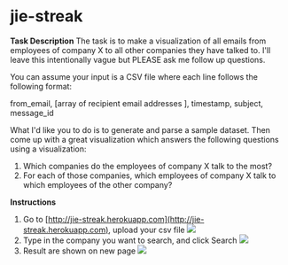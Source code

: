 jie-streak
==========

**Task Description**
The task is to make a visualization of all emails from employees of company X to all other companies they have talked to. I'll leave this intentionally vague but PLEASE ask me follow up questions. 

You can assume your input is a CSV file where each line follows the following format:

from_email, [array of recipient email addresses ], timestamp, subject, message_id

What I'd like you to do is to generate and parse a sample dataset. Then come up with a great visualization which answers the following questions using a visualization:

1) Which companies do the employees of company X talk to the most?
2) For each of those companies, which employees of company X talk to which employees of the other company?

**Instructions**
1) Go to [http://jie-streak.herokuapp.com](http://jie-streak.herokuapp.com), upload your csv file
![](http://www.clipular.com/c/5323255751639040.png?k=vBxDQOOoQ5CQjGT4tDBJCGgE7ac)
2) Type in the company you want to search, and click Search
![](http://www.clipular.com/c/5778886820364288.png?k=5hJBZBp11g1mE7hnfMI0tkQFESU)
3) Result are shown on new page
![](http://www.clipular.com/c/4930085586993152.png?k=RyODZKOxqHMJpFDXtVd_3E3NXNQ)
